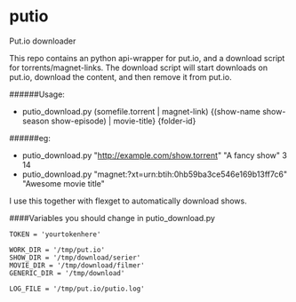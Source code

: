 putio
=====

Put.io downloader


This repo contains an python api-wrapper for put.io, and a download script for torrents/magnet-links.
The download script will start downloads on put.io, download the content, and then remove it from put.io.

######Usage: 
* putio_download.py (somefile.torrent | magnet-link) {(show-name show-season show-episode) | movie-title} {folder-id}

######eg:
* putio_download.py "http://example.com/show.torrent" "A fancy show" 3 14
* putio_download.py "magnet:?xt=urn:btih:0hb59ba3ce546e169b13ff7c6" "Awesome movie title"




I use this together with flexget to automatically download shows.



####Variables you should change in putio_download.py

    TOKEN = 'yourtokenhere'
    
    WORK_DIR = '/tmp/put.io'
    SHOW_DIR = '/tmp/download/serier'
    MOVIE_DIR = '/tmp/download/filmer'
    GENERIC_DIR = '/tmp/download'
    
    LOG_FILE = '/tmp/put.io/putio.log'
